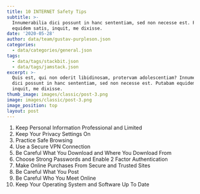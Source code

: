 ```yaml
---
title: 10 INTERNET Safety Tips
subtitle: >-
  Innumerabilia dici possunt in hanc sententiam, sed non necesse est. Putabam
  equidem satis, inquit, me dixisse.
date: '2020-05-28'
author: data/team/gustav-purpleson.json
categories:
  - data/categories/general.json
tags:
  - data/tags/stackbit.json
  - data/tags/jamstack.json
excerpt: >-
  Quis est, qui non oderit libidinosam, protervam adolescentiam? Innumerabilia
  dici possunt in hanc sententiam, sed non necesse est. Putabam equidem satis,
  inquit, me dixisse.
thumb_image: images/classic/post-3.png
image: images/classic/post-3.png
image_position: top
layout: post
---
```

1. Keep Personal Information Professional and Limited
2. Keep Your Privacy Settings On
3. Practice Safe Browsing
4. Use a Secure VPN Connection
5. Be Careful What You Download and Where You Download From
6. Choose Strong Passwords and Enable 2 Factor Authentication
7. Make Online Purchases From Secure and Trusted Sites
8. Be Careful What You Post
9. Be Careful Who You Meet Online
10. Keep Your Operating System and Software Up To Date